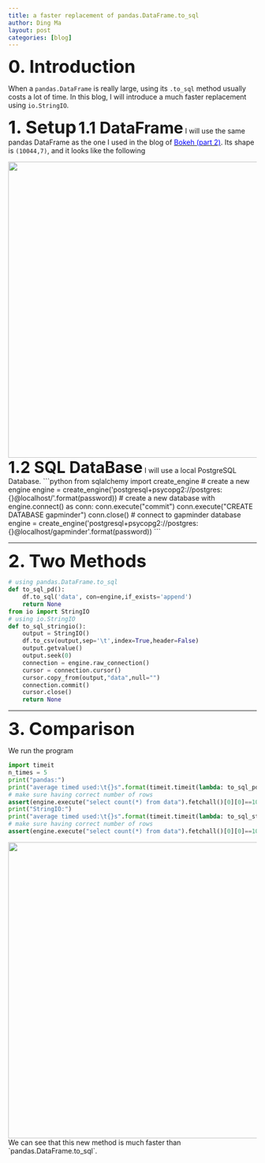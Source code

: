 ```yaml
---
title: a faster replacement of pandas.DataFrame.to_sql
author: Ding Ma
layout: post
categories: [blog]
---
```


<span style="font-weight:bold;font-size:36px">0. Introduction</span>

When a `pandas.DataFrame` is really large, using its `.to_sql` method usually costs a lot of time. In this blog, I will introduce a much faster replacement using `io.StringIO`.

<span style="font-weight:bold;font-size:36px">1. Setup</span>
<span style="font-weight:bold;font-size:32px">1.1 DataFrame</span>
I will use the same pandas DataFrame as the one I used in the blog of [<span style="color:blue">Bokeh (part 2)</span>](https://dingma129.github.io/blog/2019/08/12/Bokeh_2.html). Its shape is `(10044,7)`, and it looks like the following
<center><img src="https://dingma129.github.io/assets/figures/blog/bokeh_2_data.png" width="600" ></center>
<span style="font-weight:bold;font-size:32px">1.2 SQL DataBase</span>
I will use a local PostgreSQL Database.
```python
from sqlalchemy import create_engine
# create a new engine
engine = create_engine('postgresql+psycopg2://postgres:{}@localhost/'.format(password))
# create a new database
with engine.connect() as conn:
    conn.execute("commit")
    conn.execute("CREATE DATABASE gapminder")
    conn.close()
# connect to gapminder database
engine = create_engine('postgresql+psycopg2://postgres:{}@localhost/gapminder'.format(password))
```

---
<span style="font-weight:bold;font-size:36px">2. Two Methods</span>
```python
# using pandas.DataFrame.to_sql
def to_sql_pd():
    df.to_sql('data', con=engine,if_exists='append')
    return None
from io import StringIO
# using io.StringIO
def to_sql_stringio():
    output = StringIO()
    df.to_csv(output,sep='\t',index=True,header=False)
    output.getvalue()
    output.seek(0)
    connection = engine.raw_connection()
    cursor = connection.cursor()
    cursor.copy_from(output,"data",null="")
    connection.commit()
    cursor.close()
    return None
```
---
<span style="font-weight:bold;font-size:36px">3. Comparison</span>

We run the program
```python
import timeit
n_times = 5
print("pandas:")
print("average timed used:\t{}s".format(timeit.timeit(lambda: to_sql_pd(), number=n_times)/n_times))
# make sure having correct number of rows
assert(engine.execute("select count(*) from data").fetchall()[0][0]==10044*5)
print("StringIO:")
print("average timed used:\t{}s".format(timeit.timeit(lambda: to_sql_stringio(), number=n_times)/n_times))
# make sure having correct number of rows
assert(engine.execute("select count(*) from data").fetchall()[0][0]==10044*5)
```
<center><img src="https://dingma129.github.io/assets/figures/blog/sql_compare.png" width="600" ></center>
We can see that this new method is much faster than `pandas.DataFrame.to_sql`.